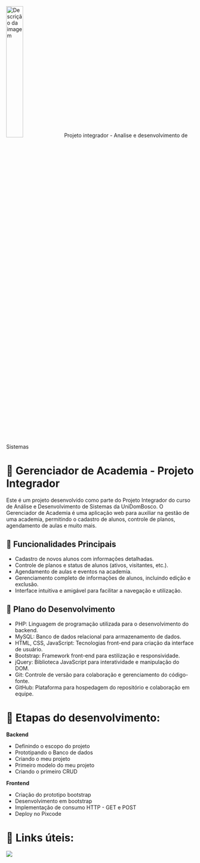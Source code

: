 <img src="https://painel.posdomboscoead.com.br/assets/uploads/143/cfe9b-logo-dom-bosco.png" alt="Descrição da imagem" style="width: 30%">
Projeto integrador - Analise e desenvolvimento de Sistemas


# 📝 Gerenciador de Academia - Projeto Integrador

Este é um projeto desenvolvido como parte do Projeto Integrador do curso de Análise e Desenvolvimento de Sistemas da UniDomBosco. O Gerenciador de Academia é uma aplicação web para auxiliar na gestão de uma academia, permitindo o cadastro de alunos, controle de planos, agendamento de aulas e muito mais.

## 🔧 Funcionalidades Principais

- Cadastro de novos alunos com informações detalhadas.
- Controle de planos e status de alunos (ativos, visitantes, etc.).
- Agendamento de aulas e eventos na academia.
- Gerenciamento completo de informações de alunos, incluindo edição e exclusão.
- Interface intuitiva e amigável para facilitar a navegação e utilização.

## 🔧 Plano do Desenvolvimento

- PHP: Linguagem de programação utilizada para o desenvolvimento do backend.
- MySQL: Banco de dados relacional para armazenamento de dados.
- HTML, CSS, JavaScript: Tecnologias front-end para criação da interface de usuário.
- Bootstrap: Framework front-end para estilização e responsividade.
- jQuery: Biblioteca JavaScript para interatividade e manipulação do DOM.
- Git: Controle de versão para colaboração e gerenciamento do código-fonte.
- GitHub: Plataforma para hospedagem do repositório e colaboração em equipe.


# 🔧 Etapas do desenvolvimento:

**Backend**
- Definindo o escopo do projeto <br>
- Prototipando o Banco de dados <br>
- Criando o meu projeto <br>
- Primeiro modelo do meu projeto <br>
- Criando o primeiro CRUD <br>

**Frontend**  
- Criação do prototipo bootstrap <br>
-  Desenvolvimento em bootstrap <br>
- Implementação de consumo HTTP - GET e POST <br>
- Deploy no Pixcode <br>

#  🔗 Links úteis:
[![](https://camo.githubusercontent.com/db52c5df4148a599b44fd19c8ba820267d9a7d1ce7d441f957086caa91d29f93/68747470733a2f2f696d672e736869656c64732e696f2f62616467652f4669676d612d4632344531453f7374796c653d666f722d7468652d6261646765266c6f676f3d6669676d61266c6f676f436f6c6f723d7768697465)](https://www.figma.com/)
